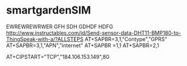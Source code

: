# smartgardenSIM
EWREWREWRWER
GFH SDH GDHDF HDFG 
http://www.instructables.com/id/Send-sensor-data-DHT11-BMP180-to-ThingSpeak-with-a/?ALLSTEPS
AT+SAPBR=3,1,"Contype","GPRS"
AT+SAPBR=3,1,"APN","internet"
AT+SAPBR =1,1
AT+SAPBR=2,1

AT+CIPSTART="TCP","184.106.153.149",80
 

